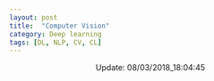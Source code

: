 ```yaml
---
layout: post
title:  "Computer Vision"
category: Deep learning
tags: [DL, NLP, CV, CL]
---
```






<center> Update: 08/03/2018_18:04:45</center>

  	

